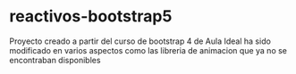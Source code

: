 # reactivos-bootstrap5
Proyecto creado a partir del curso de bootstrap 4 de Aula Ideal
ha sido modificado en varios aspectos como las libreria de animacion que ya no se encontraban disponibles